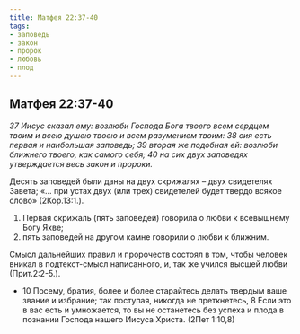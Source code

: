 ```yaml
---
title: Матфея 22:37-40
tags: 
- заповедь
- закон
- пророк
- любовь
- плод
---
```


## Матфея 22:37-40

*37 Иисус сказал ему: возлюби Господа Бога твоего всем сердцем твоим и всею душею твоею и всем разумением твоим: 38 сия есть первая и наибольшая заповедь; 39 вторая же подобная ей: возлюби ближнего твоего, как самого себя; 40 на сих двух заповедях утверждается весь закон и пророки.*

Десять заповедей были даны на двух скрижалях – двух свидетелях Завета; «… при устах двух (или трех) свидетелей будет твердо всякое слово» (2Кор.13:1.).

1. Первая скрижаль (пять заповедей) говорила о любви к всевышнему Богу Яхве; 
2. пять заповедей на другом камне говорили о любви к ближним.

Смысл дальнейших правил и пророчеств состоял в том, чтобы человек вникал в подтекст-смысл написанного, и, так же учился высшей любви (Прит.2:2-5.).

- 10 Посему, братия, более и более старайтесь делать твердым ваше звание и избрание; так поступая, никогда не преткнетесь, 8 Если это в вас есть и умножается, то вы не останетесь без успеха и плода в познании Господа нашего Иисуса Христа. (2Пет 1:10,8)